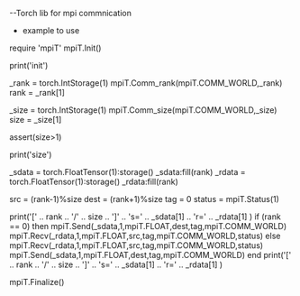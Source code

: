 --Torch lib for mpi commnication
- example to use

require 'mpiT'
mpiT.Init()

print('init')

_rank = torch.IntStorage(1)
mpiT.Comm_rank(mpiT.COMM_WORLD,_rank)
rank = _rank[1]

_size = torch.IntStorage(1)
mpiT.Comm_size(mpiT.COMM_WORLD,_size)
size = _size[1]

assert(size>1)

print('size')

_sdata = torch.FloatTensor(1):storage()
_sdata:fill(rank)
_rdata = torch.FloatTensor(1):storage()
_rdata:fill(rank)

src = (rank-1)%size
dest = (rank+1)%size
tag = 0
status = mpiT.Status(1)

print('[' .. rank .. '/' .. size .. ']' .. 's=' .. _sdata[1] .. 'r=' .. _rdata[1] )
if (rank == 0) then
   mpiT.Send(_sdata,1,mpiT.FLOAT,dest,tag,mpiT.COMM_WORLD)
   mpiT.Recv(_rdata,1,mpiT.FLOAT,src,tag,mpiT.COMM_WORLD,status)
else
   mpiT.Recv(_rdata,1,mpiT.FLOAT,src,tag,mpiT.COMM_WORLD,status)
   mpiT.Send(_sdata,1,mpiT.FLOAT,dest,tag,mpiT.COMM_WORLD)
end
print('[' .. rank .. '/' .. size .. ']' .. 's=' .. _sdata[1] .. 'r=' .. _rdata[1] )

mpiT.Finalize()


